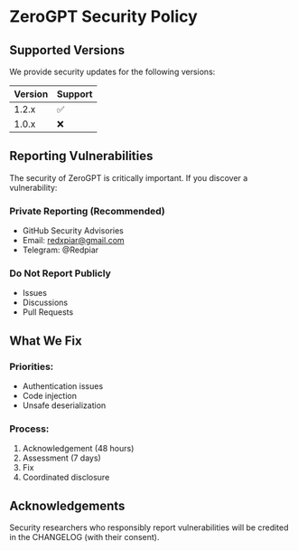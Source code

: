 # ZeroGPT Security Policy

## Supported Versions

We provide security updates for the following versions:

| Version | Support            |
| ------- | ------------------ |
| 1.2.x   | :white_check_mark: |
| 1.0.x   | :x:     |

## Reporting Vulnerabilities

The security of ZeroGPT is critically important. If you discover a vulnerability:

### Private Reporting (Recommended)
- GitHub Security Advisories
- Email: redxpiar@gmail.com  
- Telegram: @Redpiar

### Do Not Report Publicly
- Issues
- Discussions  
- Pull Requests

## What We Fix

### Priorities:
- Authentication issues
- Code injection
- Unsafe deserialization

### Process:
1. Acknowledgement (48 hours)
2. Assessment (7 days)
3. Fix
4. Coordinated disclosure

## Acknowledgements

Security researchers who responsibly report vulnerabilities will be credited in the CHANGELOG (with their consent).
